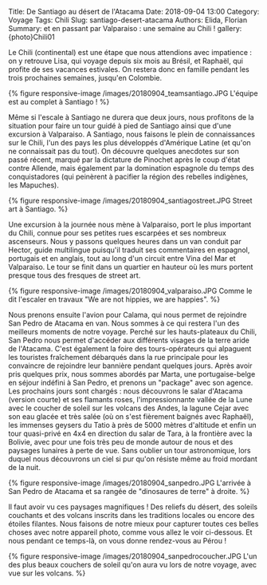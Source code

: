 Title: De Santiago au désert de l'Atacama 
Date: 2018-09-04 13:00
Category: Voyage
Tags: Chili
Slug: santiago-desert-atacama
Authors: Elida, Florian
Summary: et en passant par Valparaiso : une semaine au Chili !
gallery: {photo}Chili01

Le Chili (continental) est une étape que nous attendions avec impatience : on y retrouve Lisa, qui voyage depuis six mois au Brésil, et Raphaël, qui profite de ses vacances estivales. On restera donc en famille pendant les trois prochaines semaines, jusqu'en Colombie.

{% figure responsive-image /images/20180904_teamsantiago.JPG L'équipe est au complet à Santiago ! %}

Même si l'escale à Santiago ne durera que deux jours, nous profitons de la situation pour faire un tour guidé à pied de Santiago ainsi que d'une excursion à Valparaiso. A Santiago, nous faisons le plein de connaissances sur le Chili, l'un des pays les plus développés d'Amérique Latine (et qu'on ne connaissait pas du tout). On découvre quelques anecdotes sur son passé récent, marqué par la dictature de Pinochet après le coup d'état contre Allende, mais également par la domination espagnole du temps des conquistadores (qui peinèrent à pacifier la région des rebelles indigènes, les Mapuches).

{% figure responsive-image /images/20180904_santiagostreet.JPG Street art à Santiago. %}

Une excursion à la journée nous mène à Valparaiso, port le plus important du Chili, connue pour ses petites rues escarpées et ses nombreux ascenseurs. Nous y passons quelques heures dans un van conduit par Hector, guide multilingue puisqu'il traduit ses commentaires en espagnol, portugais et en anglais, tout au long d'un circuit entre Vina del Mar et Valparaiso. Le tour se finit dans un quartier en hauteur où les murs portent presque tous des fresques de street art.

{% figure responsive-image /images/20180904_valparaiso.JPG Comme le dit l'escaler en travaux "We are not hippies, we are happies". %}

Nous prenons ensuite l'avion pour Calama, qui nous permet de rejoindre San Pedro de Atacama en van. Nous sommes à ce qui restera l'un des meilleurs moments de notre voyage. Perché sur les hauts-plateaux du Chili, San Pedro nous permet d'accéder aux différents visages de la terre aride de l'Atacama. C'est également la foire des tours-opérateurs qui alpaguent les touristes fraîchement débarqués dans la rue principale pour les convaincre de rejoindre leur bannière pendant quelques jours. Après avoir pris quelques prix, nous sommes abordés par Marta, une portugaise-belge en séjour indéfini à San Pedro, et prenons un "package" avec son agence. Les prochains jours sont chargés : nous découvrons le salar d'Atacama (version courte) et ses flamants roses, l'impressionnante vallée de la Lune avec le coucher de soleil sur les volcans des Andes, la lagune Cejar avec son eau glacée et très salée (où on s'est fièrement baignés avec Raphaël), les immenses geysers du Tatio à près de 5000 mètres d'altitude et enfin un tour quasi-privé en 4x4 en direction du salar de Tara, à la frontière avec la Bolivie, avec pour une fois très peu de monde autour de nous et des paysages lunaires à perte de vue. Sans oublier un tour astronomique, lors duquel nous découvrons un ciel si pur qu'on résiste même au froid mordant de la nuit. 

{% figure responsive-image /images/20180904_sanpedro.JPG L'arrivée à San Pedro de Atacama et sa rangée de "dinosaures de terre" à droite. %}

Il faut avoir vu ces paysages magnifiques ! Des reliefs du désert, des soleils couchants et des volcans inscrits dans les traditions locales ou encore des étoiles filantes. Nous faisons de notre mieux pour capturer toutes ces belles choses avec notre appareil photo, comme vous allez le voir ci-dessous. Et nous pendant ce temps-là, on vous donne rendez-vous au Pérou ! 

{% figure responsive-image /images/20180904_sanpedrocoucher.JPG L'un des plus beaux couchers de soleil qu'on aura vu lors de notre voyage, avec vue sur les volcans. %}



